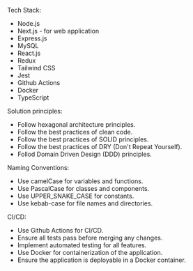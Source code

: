Tech Stack:
- Node.js
- Next.js - for web application
- Express.js
- MySQL
- React.js
- Redux
- Tailwind CSS
- Jest
- Github Actions
- Docker
- TypeScript

Solution principles:
- Follow hexagonal architecture principles.
- Follow the best practices of clean code.
- Follow the best practices of SOLID principles.
- Follow the best practices of DRY (Don't Repeat Yourself).
- Follod Domain Driven Design (DDD) principles.

Naming Conventions:
- Use camelCase for variables and functions.
- Use PascalCase for classes and components.
- Use UPPER_SNAKE_CASE for constants.
- Use kebab-case for file names and directories.

CI/CD:
- Use Github Actions for CI/CD.
- Ensure all tests pass before merging any changes.
- Implement automated testing for all features.
- Use Docker for containerization of the application.
- Ensure the application is deployable in a Docker container.
